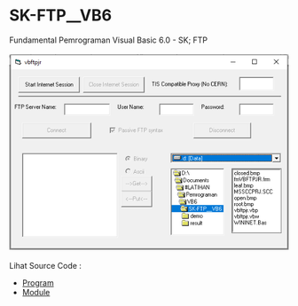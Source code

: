 # SK-FTP__VB6
Fundamental Pemrograman Visual Basic 6.0 - SK; FTP<br><br>
<img src="https://github.com/RizkyKhapidsyah/SK-FTP__VB6/blob/main/result/001.PNG"><br><br>
Lihat Source Code : <br>
- <a href="https://github.com/RizkyKhapidsyah/SK-FTP__VB6/blob/main/fmVBFTPJR.frm">Program</a><br>
- <a href="https://github.com/RizkyKhapidsyah/SK-FTP__VB6/blob/main/WININET.Bas">Module</a>

